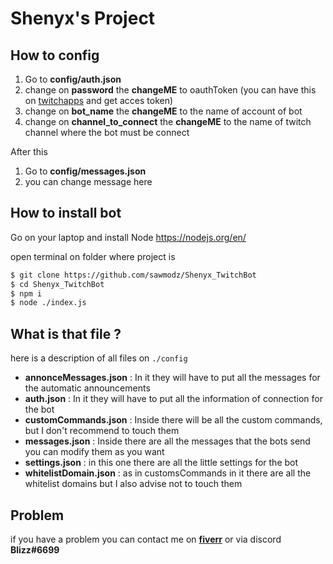 # Shenyx's Project
## How to config
 1. Go to **config/auth.json**
 2. change on **password** the **changeME**  to oauthToken (you can have this on [twitchapps](https://twitchapps.com/tmi/) and get acces token)
 3. change on **bot_name** the **changeME** to the name of account of bot
 4. change on **channel_to_connect** the **changeME** to the name of twitch channel where the bot must be connect

After this

 1. Go to **config/messages.json**
 2. you can change message here

## How to install bot
Go on your laptop and install Node https://nodejs.org/en/

open terminal on folder where project is
```bash
$ git clone https://github.com/sawmodz/Shenyx_TwitchBot
$ cd Shenyx_TwitchBot
$ npm i
$ node ./index.js
```

## What is that file ?

here is a description of all files on `./config`

- **annonceMessages.json** : In it they will have to put all the messages for the automatic announcements
- **auth.json** : In it they will have to put all the information of connection for the bot
- **customCommands.json** : Inside there will be all the custom commands, but I don't recommend to touch them
- **messages.json** : Inside there are all the messages that the bots send you can modify them as you want
- **settings.json** : in this one there are all the little settings for the bot
- **whitelistDomain.json** : as in customsCommands in it there are all the whitelist domains but I also advise not to touch them

## Problem
if you have a problem you can contact me on **[fiverr](https://www.fiverr.com/blizz_)** or via discord **Blizz#6699**


